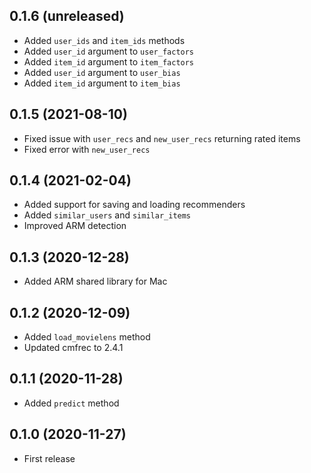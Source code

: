 ## 0.1.6 (unreleased)

- Added `user_ids` and `item_ids` methods
- Added `user_id` argument to `user_factors`
- Added `item_id` argument to `item_factors`
- Added `user_id` argument to `user_bias`
- Added `item_id` argument to `item_bias`

## 0.1.5 (2021-08-10)

- Fixed issue with `user_recs` and `new_user_recs` returning rated items
- Fixed error with `new_user_recs`

## 0.1.4 (2021-02-04)

- Added support for saving and loading recommenders
- Added `similar_users` and `similar_items`
- Improved ARM detection

## 0.1.3 (2020-12-28)

- Added ARM shared library for Mac

## 0.1.2 (2020-12-09)

- Added `load_movielens` method
- Updated cmfrec to 2.4.1

## 0.1.1 (2020-11-28)

- Added `predict` method

## 0.1.0 (2020-11-27)

- First release
